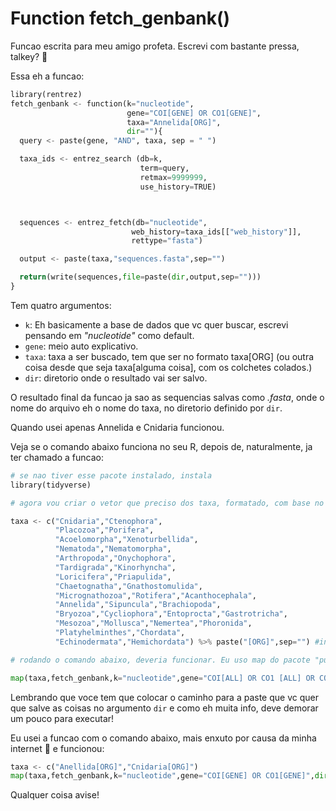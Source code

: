 # Function fetch_genbank()

Funcao escrita para meu amigo profeta. Escrevi com bastante pressa, talkey? 🏇

Essa eh a funcao:

```python
library(rentrez)
fetch_genbank <- function(k="nucleotide",
                          gene="COI[GENE] OR CO1[GENE]",
                          taxa="Annelida[ORG]",
                          dir=""){
  query <- paste(gene, "AND", taxa, sep = " ")

  taxa_ids <- entrez_search (db=k,
                             term=query,
                             retmax=9999999,
                             use_history=TRUE)



  sequences <- entrez_fetch(db="nucleotide",
                           web_history=taxa_ids[["web_history"]],
                           rettype="fasta")

  output <- paste(taxa,"sequences.fasta",sep="")

  return(write(sequences,file=paste(dir,output,sep="")))  
}
```

Tem quatro argumentos:

* `k`: Eh basicamente a base de dados que vc quer buscar, escrevi pensando em <i>"nucleotide"</i> como default.
* `gene`: meio auto explicativo.
* `taxa`: taxa a ser buscado, tem que ser no formato taxa[ORG] (ou outra coisa desde que seja taxa[alguma coisa], com os colchetes colados.)
* `dir`: diretorio onde o resultado vai ser salvo.

O resultado final da funcao ja sao as sequencias salvas como <i>.fasta</i>, onde o nome do arquivo eh o nome do taxa, no diretorio definido por `dir`.

Quando usei apenas Annelida e Cnidaria funcionou.

Veja se o comando abaixo funciona no seu R, depois de, naturalmente, ja ter chamado a funcao:

```python
# se nao tiver esse pacote instalado, instala
library(tidyverse)

# agora vou criar o vetor que preciso dos taxa, formatado, com base no que voce me mandou no email:

taxa <- c("Cnidaria","Ctenophora",
          "Placozoa","Porifera",
          "Acoelomorpha","Xenoturbellida",
          "Nematoda","Nematomorpha",
          "Arthropoda","Onychophora",
          "Tardigrada","Kinorhyncha",
          "Loricifera","Priapulida",
          "Chaetognatha","Gnathostomulida",
          "Micrognathozoa","Rotifera","Acanthocephala",
          "Annelida","Sipuncula","Brachiopoda",
          "Bryozoa","Cycliophora","Entoprocta","Gastrotricha",
          "Mesozoa","Mollusca","Nemertea","Phoronida",
          "Platyhelminthes","Chordata",
          "Echinodermata","Hemichordata") %>% paste("[ORG]",sep="") #incluir o termo org nos taxa

# rodando o comando abaixo, deveria funcionar. Eu uso map do pacote "purrr" que ja ta dentro do tidyverse, soh porque estou acostumado:

map(taxa,fetch_genbank,k="nucleotide",gene="COI[ALL] OR CO1 [ALL] OR COXI [ALL] OR COX1 [ALL]", dir="suapasta")
```

Lembrando que voce tem que colocar o caminho para a paste que vc quer que salve as coisas no argumento `dir` e como eh muita info, deve demorar um pouco para executar!

Eu usei a funcao com o comando abaixo, mais enxuto por causa da minha internet 💩 e funcionou:

```python
taxa <- c("Anellida[ORG]","Cnidaria[ORG]")
map(taxa,fetch_genbank,k="nucleotide",gene="COI[GENE] OR CO1[GENE]",dir="data/")
```

Qualquer coisa avise!
